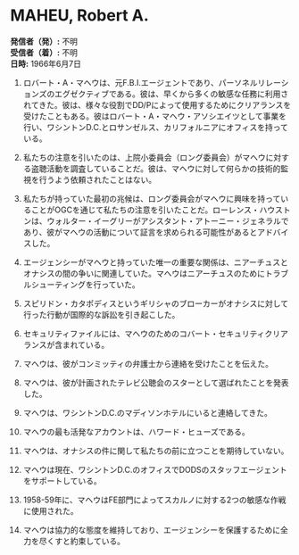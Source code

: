 # MAHEU, Robert A.

**発信者（発）:** 不明  
**受信者（着）:** 不明  
**日時:** 1966年6月7日  

1. ロバート・A・マヘウは、元F.B.I.エージェントであり、パーソネルリレーションズのエグゼクティブである。彼は、早くから多くの敏感な任務に利用されてきた。彼は、様々な役割でDD/Pによって使用するためにクリアランスを受けたこともある。彼はロバート・A・マヘウ・アソシエイツとして事業を行い、ワシントンD.C.とロサンゼルス、カリフォルニアにオフィスを持っている。

2. 私たちの注意を引いたのは、上院小委員会（ロング委員会）がマヘウに対する盗聴活動を調査していることだ。彼は、マヘウに対して何らかの技術的監視を行うよう依頼されたことはない。

3. 私たちが持っていた最初の兆候は、ロング委員会がマヘウに興味を持っていることがOGCを通じて私たちの注意を引いたことだ。ローレンス・ハウストンは、ウォルター・イーグリーがアシスタント・アトーニー・ジェネラルであり、彼がマヘウの活動について証言を求められる可能性があるとアドバイスした。

4. エージェンシーがマヘウと持っていた唯一の重要な関係は、ニアーチュスとオナシスの間の争いに関連していた。マヘウはニアーチュスのためにトラブルシューティングを行っていた。

5. スピリドン・カタポディスというギリシャのブローカーがオナシスに対して行った行動が国際的な訴訟を引き起こした。

6. セキュリティファイルには、マヘウのためのコバート・セキュリティクリアランスが含まれている。

7. マヘウは、彼がコンミッティの弁護士から連絡を受けたことを伝えた。

8. マヘウは、彼が計画されたテレビ公聴会のスターとして選ばれたことを発表した。

9. マヘウは、ワシントンD.C.のマディソンホテルにいると連絡してきた。

10. マヘウの最も活発なアカウントは、ハワード・ヒューズである。

11. マヘウは、オナシスの件に関して私たちの前に立つことを期待していない。

12. マヘウは現在、ワシントンD.C.のオフィスでDODSのスタッフエージェントをサポートしている。

13. 1958-59年に、マヘウはFE部門によってスカルノに対する2つの敏感な作戦に使用された。

14. マヘウは協力的な態度を維持しており、エージェンシーを保護するために全力を尽くすと約束している。